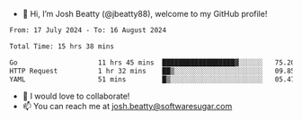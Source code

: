 - 👋 Hi, I’m Josh Beatty (@jbeatty88), welcome to my GitHub profile!

<!--START_SECTION:waka-->

```txt
From: 17 July 2024 - To: 16 August 2024

Total Time: 15 hrs 38 mins

Go                    11 hrs 45 mins  ██████████████████▓░░░░░░   75.20 %
HTTP Request          1 hr 32 mins    ██▒░░░░░░░░░░░░░░░░░░░░░░   09.85 %
YAML                  51 mins         █▒░░░░░░░░░░░░░░░░░░░░░░░   05.47 %
```

<!--END_SECTION:waka-->

- 💞️ I would love to collaborate!
- 📫 You can reach me at josh.beatty@softwaresugar.com

<!---
jbeatty88/jbeatty88 is a ✨ special ✨ repository because its `README.md` (this file) appears on your GitHub profile.
You can click the Preview link to take a look at your changes.
--->
